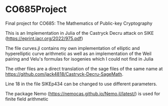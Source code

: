 # CO685Project
Final project for CO685: The Mathematics of Public-key Cryptography

This is an Implementation in Julia of the Castryck Decru attack on SIKE (https://eprint.iacr.org/2022/975.pdf)

The file curves.jl contains my own implementation of elliptic and hyperelliptic curve arithmetic as well as an implementation of the Weil pairing and Velu's formulas for isogenies which I could not find in Julia

The other files are a direct translation of the sage files of the same name at https://github.com/jack4818/Castryck-Decru-SageMath. 

Line 18 in the file SIKEp434 can be changed to use different parameters.
 
The package Nemo (https://nemocas.github.io/Nemo.jl/latest/) is used for finite field arithmetic 

